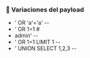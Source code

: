 ### 🔁 Variaciones del payload

* ' OR 'a'='a' --
* ' OR 1=1 #
* admin' --
* ' OR 1=1 LIMIT 1 --
* ' UNION SELECT 1,2,3 --
